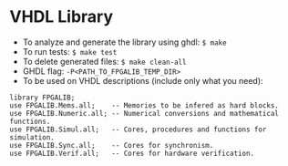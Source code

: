 # VHDL Library

* To analyze and generate the library using ghdl: `$ make`
* To run tests: `$ make test`
* To delete generated files: `$ make clean-all`
* GHDL flag: `-P<PATH_TO_FPGALIB_TEMP_DIR>`
* To be used on VHDL descriptions (include only what you need):
```
library FPGALIB;
use FPGALIB.Mems.all;    -- Memories to be infered as hard blocks.
use FPGALIB.Numeric.all; -- Numerical conversions and mathematical functions.
use FPGALIB.Simul.all;   -- Cores, procedures and functions for simulation.
use FPGALIB.Sync.all;    -- Cores for synchronism.
use FPGALIB.Verif.all;   -- Cores for hardware verification.
```

